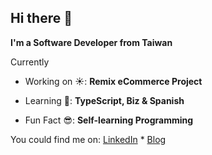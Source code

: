 ## Hi there 👋

**I'm a Software Developer from Taiwan**

Currently

- Working on ☀️: **Remix eCommerce Project**

- Learning 🎒: **TypeScript, Biz & Spanish**

- Fun Fact 😎: **Self-learning Programming**

You could find me on: [LinkedIn](https://www.linkedin.com/in/gabiñño/) * [Blog](https://gabriel.cyou)
